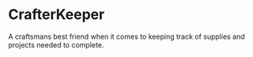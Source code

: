 # CrafterKeeper

A craftsmans best friend when it comes to keeping track of supplies and projects needed to complete.
